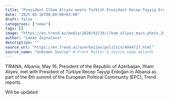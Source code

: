 ```yaml
---
title: "President Ilham Aliyev meets Turkish President Recep Tayyip Erdoğan in Albania (VIDEO)"
date: "2025-05-16T00:00:00+03:00"
draft: false
categories: ["news"]
tags: []
image: "https://en.trend.az/media/2020/03/20/ilham_aliyev_main_photo_200320_8.jpg"
author: "Laman Zeynalova"
description: ""
source_url: "https://en.trend.az/azerbaijan/politics/4044717.html"
source_name: "Unknown Source" # Front Matter'a source_name eklendi
---
```

TIRANA, Albania, May 16. President of the
Republic of Azerbaijan, Ilham Aliyev, met with President of Türkiye
Recep Tayyip Erdoğan in Albania as part of the 6th summit of the
European Political Community (EPC), Trend reports.

Will be updated